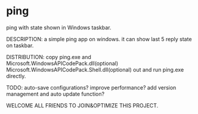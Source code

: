 # ping
ping with state shown in Windows taskbar.

DESCRIPTION:
a simple ping app on windows.
it can show last 5 reply state on taskbar.

DISTRIBUTION:
copy ping.exe and Microsoft.WindowsAPICodePack.dll(optional) Microsoft.WindowsAPICodePack.Shell.dll(optional) out and run ping.exe directly.

TODO:
auto-save configurations?
improve performance?
add version management and auto update function?

WELCOME ALL FRIENDS TO JOIN&OPTIMIZE THIS PROJECT.
